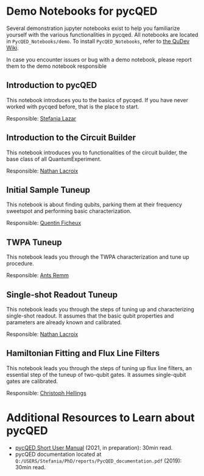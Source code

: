 # Demo Notebooks for pycQED

Several demonstration jupyter notebooks exist to help you familiarize yourself with 
the various functionalities in pycqed. 
All notebooks are located in `PycQED_Notebooks/demo`. 
To install `PycQED_Notebooks`, refer to 
[the QuDev Wiki](https://qudevwiki.phys.ethz.ch/index.php/QCoDeS_and_PycQED#PycQED_Notebooks_Installation).

In case you encounter issues or bug with a demo notebook, please report them
to the demo notebook responsible


## Introduction to pycQED
This notebook introduces you to the basics of pycqed. If you have never worked 
with pycqed before, that is the place to start.

Responsible:   [Stefania Lazar](http://qudev.slack.com/team/U40NC4XP0)

## Introduction to the Circuit Builder
This notebook introduces you to functionalities of the circuit builder,
the base class of all QuantumExperiment.

Responsible:  [Nathan Lacroix](http://qudev.slack.com/team/UHSC3DC0K)

## Initial Sample Tuneup

This notebook is about finding qubits, parking them at their frequency sweetspot
and performing basic characterization.

Responsible: [Quentin Ficheux](http://qudev.slack.com/team/U024X8H54R5)

## TWPA Tuneup
This notebook leads you through the TWPA characterization and tune up procedure.

Responsible: [Ants Remm](http://qudev.slack.com/team/U3Y5WCM8Q)

## Single-shot Readout Tuneup
This notebook leads you through the steps of tuning up and characterizing
single-shot readout. It assumes that the basic qubit properties and parameters are
already known and calibrated.

Responsible: [Nathan Lacroix](http://qudev.slack.com/team/UHSC3DC0K)

## Hamiltonian Fitting and Flux Line Filters
This notebook leads you through the steps of tuning up flux line filters, an
essential step of the tuneup of two-qubit gates. It assumes single-qubit gates
are calibrated.

Responsible: [Christoph Hellings](http://qudev.slack.com/team/UQ9A11J15)


# Additional Resources to Learn about pycQED

* [pycQED Short User Manual]() (2021, in preparation): 30min read.
* pycQED documentation located at `Q:/USERS/Stefania/PhD/reports/PycQED_documentation.pdf` (2019): 30min read.
